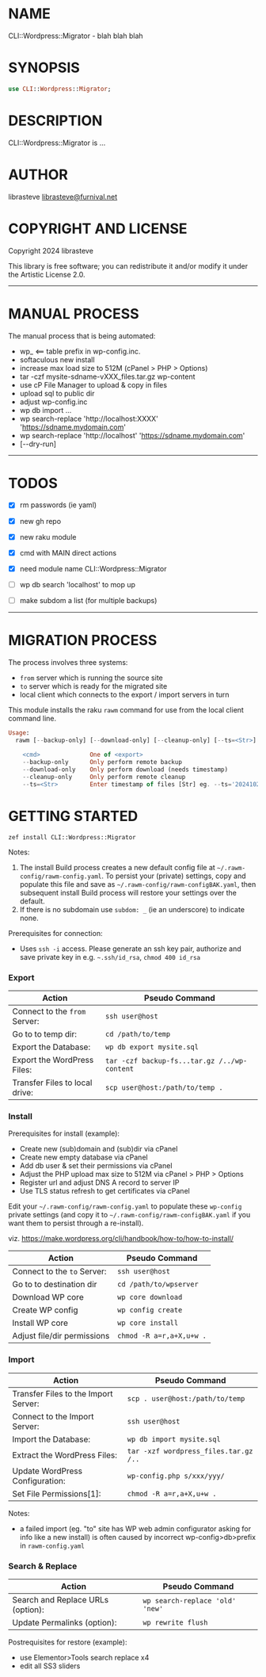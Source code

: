 NAME
====

CLI::Wordpress::Migrator - blah blah blah

SYNOPSIS
========

```raku
use CLI::Wordpress::Migrator;
```

DESCRIPTION
===========

CLI::Wordpress::Migrator is ...

AUTHOR
======

librasteve <librasteve@furnival.net>

COPYRIGHT AND LICENSE
=====================

Copyright 2024 librasteve

This library is free software; you can redistribute it and/or modify it under the Artistic License 2.0.

---

MANUAL PROCESS
==============
The manual process that is being automated:

- wp_   <== table prefix in wp-config.inc.
- softaculous new install
- increase max load size to 512M (cPanel > PHP > Options)
- tar -czf mysite-sdname-vXXX_files.tar.gz wp-content
- use cP File Manager to upload & copy in files
- upload sql to public dir
- adjust wp-config.inc
- wp db import ...
- wp search-replace 'http://localhost:XXXX' 'https://sdname.mydomain.com'
- wp search-replace 'http://localhost'      'https://sdname.mydomain.com'
- [--dry-run]

---

TODOS
=====

- [x] rm passwords (ie yaml)
- [x] new gh repo
- [x] new raku module
- [x] cmd with MAIN direct actions
- [x] need module name CLI::Wordpress::Migrator
- [ ] wp db search 'localhost' to mop up
- [ ] make subdom a list (for multiple backups)


---

MIGRATION PROCESS
=================

The process involves three systems:
 - `from` server which is running the source site
 - `to` server which is ready for the migrated site
 - local client which connects to the export / import servers in turn

This module installs the raku `rawm` command for use from the local client command line.

```raku
Usage:
  rawm [--backup-only] [--download-only] [--cleanup-only] [--ts=<Str>] <cmd>
  
    <cmd>              One of <export>
    --backup-only      Only perform remote backup
    --download-only    Only perform download (needs timestamp)
    --cleanup-only     Only perform remote cleanup
    --ts=<Str>         Enter timestamp of files [Str] eg. --ts='20241025-17-02-42'

```

GETTING STARTED
===============

`zef install CLI::Wordpress::Migrator`

Notes:

1. The install Build process creates a new default config file at `~/.rawm-config/rawm-config.yaml`. To persist your (private) settings, copy and populate this file and save as `~/.rawm-config/rawm-configBAK.yaml`, then subsequent install Build process will restore your settings over the default.
2. If there is no subdomain use `subdom: _` (ie an underscore) to indicate none.

Prerequisites for connection:
- Uses `ssh -i` access. Please generate an ssh key pair, authorize and save private key in e.g. `~.ssh/id_rsa`, `chmod 400 id_rsa`

### Export

| Action                         | Pseudo Command                               |
|--------------------------------|----------------------------------------------|
| Connect to the `from` Server:  | `ssh user@host`                              |
| Go to to temp dir:             | `cd /path/to/temp`                           |
| Export the Database:           | `wp db export mysite.sql`                    |
| Export the WordPress Files:    | `tar -czf backup-fs...tar.gz /../wp-content` |
| Transfer Files to local drive: | `scp user@host:/path/to/temp .`              |


### Install

Prerequisites for install (example):
- Create new (sub)domain and (sub)dir via cPanel
- Create new empty database via cPanel
- Add db user & set their permissions via cPanel
- Adjust the PHP upload max size to 512M via cPanel > PHP > Options
- Register url and adjust DNS A record to server IP
- Use TLS status refresh to get certificates via cPanel

Edit your `~/.rawm-config/rawm-config.yaml` to populate these `wp-config` private settings (and copy it to `~/.rawm-config/rawm-configBAK.yaml` if you want them to persist through a re-install).

viz. https://make.wordpress.org/cli/handbook/how-to/how-to-install/

| Action                      | Pseudo Command           |
|-----------------------------|--------------------------|
| Connect to the `to` Server: | `ssh user@host`          |
| Go to to destination dir    | `cd /path/to/wpserver`   |
| Download WP core            | `wp core download`       |
| Create WP config            | `wp config create`       |
| Install WP core             | `wp core install`        |
| Adjust file/dir permissions | `chmod -R a=r,a+X,u+w .` |


### Import

| Action                               | Pseudo Command                        |
|--------------------------------------|---------------------------------------|
| Transfer Files to the Import Server: | `scp . user@host:/path/to/temp`       |
| Connect to the Import Server:        | `ssh user@host`                       |
| Import the Database:                 | `wp db import mysite.sql`             |
| Extract the WordPress Files:         | `tar -xzf wordpress_files.tar.gz /..` |
| Update WordPress Configuration:      | `wp-config.php s/xxx/yyy/`            |
| Set File Permissions[1]:             | `chmod -R a=r,a+X,u+w .`              |

Notes:
- a failed import (eg. "to" site has WP web admin configurator asking for info like a new install) is often caused by incorrect wp-config>db>prefix in `rawm-config.yaml`

### Search & Replace

| Action                               | Pseudo Command                        |
|--------------------------------------|---------------------------------------|
| Search and Replace URLs (option):    | `wp search-replace 'old' 'new'`       |
| Update Permalinks (option):          | `wp rewrite flush`                    |

Postrequisites for restore (example):
- use Elementor>Tools search replace x4
- edit all SS3 sliders

